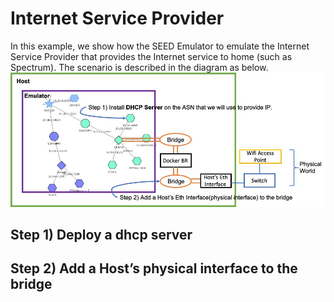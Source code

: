# Internet Service Provider
In this example, we show how the SEED Emulator to emulate the
Internet Service Provider that provides the Internet service 
to home (such as Spectrum). The scenario is described in the 
diagram as below.
![](pic/diagram-1.jpg)


## Step 1) Deploy a dhcp server

## Step 2) Add a Host’s physical interface to the bridge
